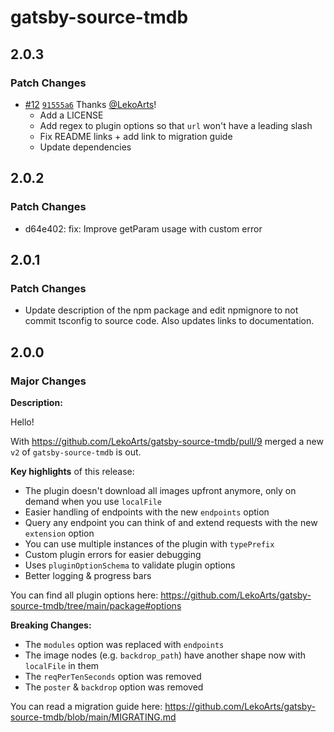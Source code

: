 # gatsby-source-tmdb

## 2.0.3

### Patch Changes

- [#12](https://github.com/LekoArts/gatsby-source-tmdb/pull/12) [`91555a6`](https://github.com/LekoArts/gatsby-source-tmdb/commit/91555a68d5e2ab40fd330bc94bb9592de735c129) Thanks [@LekoArts](https://github.com/LekoArts)!
  - Add a LICENSE
  - Add regex to plugin options so that `url` won't have a leading slash
  - Fix README links + add link to migration guide
  - Update dependencies

## 2.0.2

### Patch Changes

- d64e402: fix: Improve getParam usage with custom error

## 2.0.1

### Patch Changes

- Update description of the npm package and edit npmignore to not commit tsconfig to source code. Also updates links to documentation.

## 2.0.0

### Major Changes

**Description:**

Hello!

With https://github.com/LekoArts/gatsby-source-tmdb/pull/9 merged a new `v2` of `gatsby-source-tmdb` is out.

**Key highlights** of this release:

- The plugin doesn't download all images upfront anymore, only on demand when you use `localFile`
- Easier handling of endpoints with the new `endpoints` option
- Query any endpoint you can think of and extend requests with the new `extension` option
- You can use multiple instances of the plugin with `typePrefix`
- Custom plugin errors for easier debugging
- Uses `pluginOptionSchema` to validate plugin options
- Better logging & progress bars

You can find all plugin options here: https://github.com/LekoArts/gatsby-source-tmdb/tree/main/package#options

**Breaking Changes:**

- The `modules` option was replaced with `endpoints`
- The image nodes (e.g. `backdrop_path`) have another shape now with `localFile` in them
- The `reqPerTenSeconds` option was removed
- The `poster` & `backdrop` option was removed

You can read a migration guide here: https://github.com/LekoArts/gatsby-source-tmdb/blob/main/MIGRATING.md
